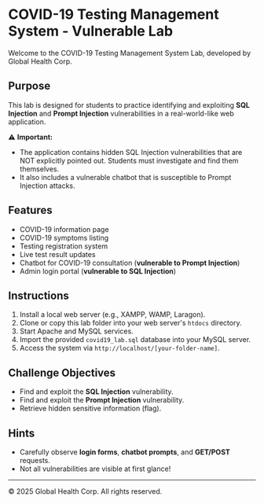 # COVID-19 Testing Management System - Vulnerable Lab

Welcome to the COVID-19 Testing Management System Lab, developed by Global Health Corp.

## Purpose
This lab is designed for students to practice identifying and exploiting **SQL Injection** and **Prompt Injection** vulnerabilities in a real-world-like web application.

⚠️ **Important:**  
- The application contains hidden SQL Injection vulnerabilities that are NOT explicitly pointed out. Students must investigate and find them themselves.
- It also includes a vulnerable chatbot that is susceptible to Prompt Injection attacks.

## Features
- COVID-19 information page
- COVID-19 symptoms listing
- Testing registration system
- Live test result updates
- Chatbot for COVID-19 consultation (**vulnerable to Prompt Injection**)
- Admin login portal (**vulnerable to SQL Injection**)

## Instructions

1. Install a local web server (e.g., XAMPP, WAMP, Laragon).
2. Clone or copy this lab folder into your web server's `htdocs` directory.
3. Start Apache and MySQL services.
4. Import the provided `covid19_lab.sql` database into your MySQL server.
5. Access the system via `http://localhost/[your-folder-name]`.

## Challenge Objectives
- Find and exploit the **SQL Injection** vulnerability.
- Find and exploit the **Prompt Injection** vulnerability.
- Retrieve hidden sensitive information (flag).

## Hints
- Carefully observe **login forms**, **chatbot prompts**, and **GET/POST** requests.
- Not all vulnerabilities are visible at first glance!

---

© 2025 Global Health Corp. All rights reserved.
